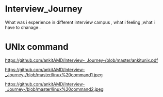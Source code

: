 # Interview_Journey
What was i experience in different interview campus , what i feeling ,what i have to chanage .

# UNIx command

https://github.com/ankitAMD/Interview-_Journey-/blob/master/ankitunix.pdf

https://github.com/ankitAMD/Interview-_Journey-/blob/master/linux%20command1.jpeg

https://github.com/ankitAMD/Interview-_Journey-/blob/master/linux%20command2.jpeg
